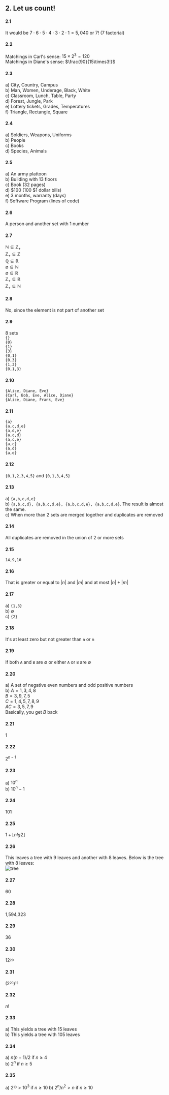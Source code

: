 ## 2. Let us count!

#### 2.1
It would be $7\cdot6\cdot5\cdot4\cdot3\cdot2\cdot1 = 5,040$ or $7!$ (7 factorial)

#### 2.2
Matchings in Carl's sense: $15\times2^3 = 120$  
Matchings in Diane's sense: $\frac{90}{15\times3!}$


#### 2.3
a) City, Country, Campus  
b) Man, Women, Underage, Black, White  
c) Classroom, Lunch, Table, Party  
d) Forest, Jungle, Park  
e) Lottery tickets, Grades, Temperatures  
f) Triangle, Rectangle, Square  


#### 2.4
a) Soldiers, Weapons, Uniforms  
b) People  
c) Books  
d) Species, Animals  


#### 2.5
a) An army plattoon  
b) Building with 13 floors  
c) Book (32 pages)  
d) $100 (100 $1 dollar bills)  
e) 3 months, warranty (days)  
f) Software Program (lines of code)  


#### 2.6
A person and another set with 1 number


#### 2.7
$\mathbb{N}\subseteq\mathbb{Z_+}$  
$\mathbb{Z_+}\subseteq\mathbb{Z}$  
$\mathbb{Q}\subseteq\mathbb{R}$  
$\emptyset\subseteq\mathbb{N}$  
$\emptyset\subseteq\mathbb{R}$  
$\mathbb{Z_+}\subseteq\mathbb{R}$  
$\mathbb{Z_+}\subseteq\mathbb{N}$  


#### 2.8
No, since the element is not part of another set  


#### 2.9
8 sets  
`{}`  
`{0}`  
`{1}`  
`{3}`  
`{0,1}`  
`{0,3}`  
`{1,3}`  
`{0,1,3}`  


#### 2.10
`{Alice, Diane, Eve}`  
`{Carl, Bob, Eve, Alice, Diane}`  
`{Alice, Diane, Frank, Eve}`  


#### 2.11
`{a}`  
`{a,c,d,e}`  
`{a,d,e}`  
`{a,c,d}`  
`{a,c,e}`  
`{a,c}`  
`{a,d}`  
`{a,e}`  


#### 2.12
`{0,1,2,3,4,5}` and `{0,1,3,4,5}`


#### 2.13
a) `{a,b,c,d,e}`  
b) `{a,b,c,d}, {a,b,c,d,e}, {a,b,c,d,e}, {a,b,c,d,e}`. The result is almost the same.  
c) When more than 2 sets are merged together and duplicates are removed  


#### 2.14
All duplicates are removed in the union of 2 or more sets  


#### 2.15
`14,9,10`  


#### 2.16
That is greater or equal to $|n|$ and $|m|$ and at most $|n|+|m|$  


#### 2.17
a) `{1,3}`  
b) $\emptyset$  
c) `{2}`  


#### 2.18
It's at least zero but not greater than `n` or `m`  


#### 2.19
If both `A` and `B` are $\emptyset$ or either `A` or `B` are $\emptyset$  


#### 2.20
a) A set of negative even numbers and odd positive numbers  
b) $A = 1,3,4,8$  
$B = 3,9,7,5$  
$C = 1,4,5,7,8,9$  
$AC = 3,5,7,9$  
Basically, you get $B$ back


#### 2.21
$1$  


#### 2.22
$2^{n-1}$


#### 2.23
a) $10^n$  
b) $10^n - 1$  


#### 2.24
101  


#### 2.25
$1+\lfloor n lg2 \rfloor$


#### 2.26
This leaves a tree with 9 leaves and another with 8 leaves. Below is the tree with 8 leaves:  
![tree](https://github.com/jonathantorres/bookshelf/blob/master/math/img/2.26.png)


#### 2.27
60  


#### 2.28
1,594,323


#### 2.29
36


#### 2.30
$12^_20$


#### 2.31
$(2^_20)^_12$


#### 2.32
$n!$


#### 2.33
a) This yields a tree with 15 leaves  
b) This yields a tree with 105 leaves  


#### 2.34
a) $n(n-1)/2$ if $n\geq 4$  
b) $2^n$ if $n\geq 5$  


#### 2.35
a) $2^_10>10^3$ if $n\geq 10$
b) $2^n/n^2>n$  if $n\geq 10$
